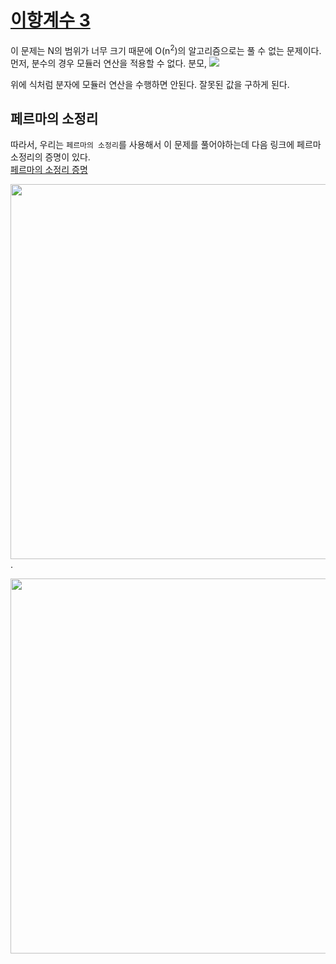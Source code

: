 # [이항계수 3](https://www.acmicpc.net/problem/11401)

이 문제는 N의 범위가 너무 크기 때문에 O(n<sup>2</sup>)의 알고리즘으로는 풀 수 없는 문제이다.  
먼저, 분수의 경우 모듈러 연산을 적용할 수 없다. 분모,
<img src = "https://user-images.githubusercontent.com/87055456/162486758-9480d523-ff3d-487a-b7f8-448f0a91b46a.png">  

 위에 식처럼 분자에 모듈러 연산을 수행하면 안된다. 잘못된 값을 구하게 된다.  
 
 ## 페르마의 소정리 
 따라서, 우리는 `페르마의 소정리`를 사용해서 이 문제를 풀어야하는데 다음 링크에 페르마 소정리의 증명이 있다.  
 [페르마의 소정리 증명](https://www.youtube.com/watch?v=RLVW9XrvjhM)
 
 
 <img width = "600" src = "https://user-images.githubusercontent.com/87055456/162489406-4a8846df-cfc9-4246-9418-cfdc56bea55e.jpg">. 
 
 <img width = "600" src = "https://user-images.githubusercontent.com/87055456/162489395-327a9eba-906b-4919-9f8a-e280e2aae78f.jpg">
 
